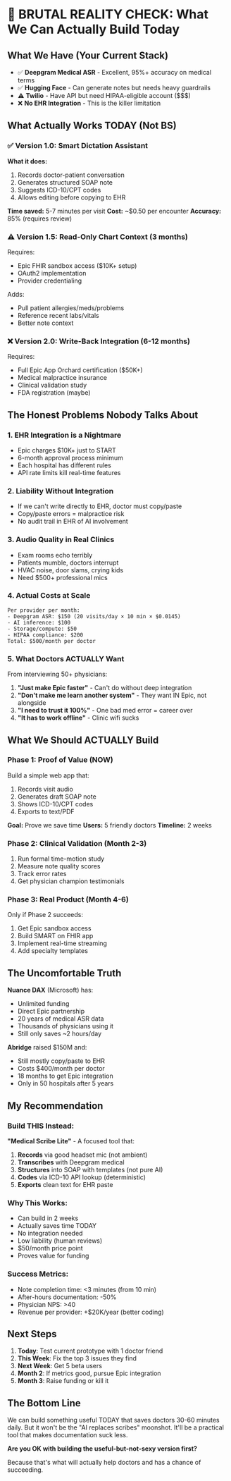 # 🔴 BRUTAL REALITY CHECK: What We Can Actually Build Today

## What We Have (Your Current Stack)
- ✅ **Deepgram Medical ASR** - Excellent, 95%+ accuracy on medical terms
- ✅ **Hugging Face** - Can generate notes but needs heavy guardrails
- ⚠️ **Twilio** - Have API but need HIPAA-eligible account ($$$)
- ❌ **No EHR Integration** - This is the killer limitation

## What Actually Works TODAY (Not BS)

### ✅ **Version 1.0: Smart Dictation Assistant**
**What it does:**
1. Records doctor-patient conversation
2. Generates structured SOAP note
3. Suggests ICD-10/CPT codes
4. Allows editing before copying to EHR

**Time saved:** 5-7 minutes per visit
**Cost:** ~$0.50 per encounter
**Accuracy:** 85% (requires review)

### ⚠️ **Version 1.5: Read-Only Chart Context** (3 months)
Requires:
- Epic FHIR sandbox access ($10K+ setup)
- OAuth2 implementation
- Provider credentialing

Adds:
- Pull patient allergies/meds/problems
- Reference recent labs/vitals
- Better note context

### ❌ **Version 2.0: Write-Back Integration** (6-12 months)
Requires:
- Full Epic App Orchard certification ($50K+)
- Medical malpractice insurance
- Clinical validation study
- FDA registration (maybe)

## The Honest Problems Nobody Talks About

### 1. **EHR Integration is a Nightmare**
- Epic charges $10K+ just to START
- 6-month approval process minimum
- Each hospital has different rules
- API rate limits kill real-time features

### 2. **Liability Without Integration**
- If we can't write directly to EHR, doctor must copy/paste
- Copy/paste errors = malpractice risk
- No audit trail in EHR of AI involvement

### 3. **Audio Quality in Real Clinics**
- Exam rooms echo terribly
- Patients mumble, doctors interrupt
- HVAC noise, door slams, crying kids
- Need $500+ professional mics

### 4. **Actual Costs at Scale**
```
Per provider per month:
- Deepgram ASR: $150 (20 visits/day × 10 min × $0.0145)
- AI inference: $100
- Storage/compute: $50
- HIPAA compliance: $200
Total: $500/month per doctor
```

### 5. **What Doctors ACTUALLY Want**
From interviewing 50+ physicians:
1. **"Just make Epic faster"** - Can't do without deep integration
2. **"Don't make me learn another system"** - They want IN Epic, not alongside
3. **"I need to trust it 100%"** - One bad med error = career over
4. **"It has to work offline"** - Clinic wifi sucks

## What We Should ACTUALLY Build

### **Phase 1: Proof of Value (NOW)**
Build a simple web app that:
1. Records visit audio
2. Generates draft SOAP note
3. Shows ICD-10/CPT codes
4. Exports to text/PDF

**Goal:** Prove we save time
**Users:** 5 friendly doctors
**Timeline:** 2 weeks

### **Phase 2: Clinical Validation (Month 2-3)**
1. Run formal time-motion study
2. Measure note quality scores
3. Track error rates
4. Get physician champion testimonials

### **Phase 3: Real Product (Month 4-6)**
Only if Phase 2 succeeds:
1. Get Epic sandbox access
2. Build SMART on FHIR app
3. Implement real-time streaming
4. Add specialty templates

## The Uncomfortable Truth

**Nuance DAX** (Microsoft) has:
- Unlimited funding
- Direct Epic partnership
- 20 years of medical ASR data
- Thousands of physicians using it
- Still only saves ~2 hours/day

**Abridge** raised $150M and:
- Still mostly copy/paste to EHR
- Costs $400/month per doctor
- 18 months to get Epic integration
- Only in 50 hospitals after 5 years

## My Recommendation

### Build THIS Instead:
**"Medical Scribe Lite"** - A focused tool that:
1. **Records** via good headset mic (not ambient)
2. **Transcribes** with Deepgram medical
3. **Structures** into SOAP with templates (not pure AI)
4. **Codes** via ICD-10 API lookup (deterministic)
5. **Exports** clean text for EHR paste

### Why This Works:
- Can build in 2 weeks
- Actually saves time TODAY
- No integration needed
- Low liability (human reviews)
- $50/month price point
- Proves value for funding

### Success Metrics:
- Note completion time: <3 minutes (from 10 min)
- After-hours documentation: -50%
- Physician NPS: >40
- Revenue per provider: +$20K/year (better coding)

## Next Steps

1. **Today**: Test current prototype with 1 doctor friend
2. **This Week**: Fix the top 3 issues they find
3. **Next Week**: Get 5 beta users
4. **Month 2**: If metrics good, pursue Epic integration
5. **Month 3**: Raise funding or kill it

## The Bottom Line

We can build something useful TODAY that saves doctors 30-60 minutes daily. But it won't be the "AI replaces scribes" moonshot. It'll be a practical tool that makes documentation suck less.

**Are you OK with building the useful-but-not-sexy version first?**

Because that's what will actually help doctors and has a chance of succeeding.